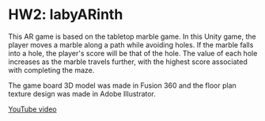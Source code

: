 # HW2: labyARinth

This AR game is based on the tabletop marble game. In this Unity game, the player moves a marble along a path while avoiding holes. If the marble falls into a hole, the player's score will be that of the hole. The value of each hole increases as the marble travels further, with the highest score associated with completing the maze.

The game board 3D model was made in Fusion 360 and the floor plan texture design was made in Adobe Illustrator.

[YouTube video](https://www.youtube.com/watch?v=z4ViqRukPFQ)